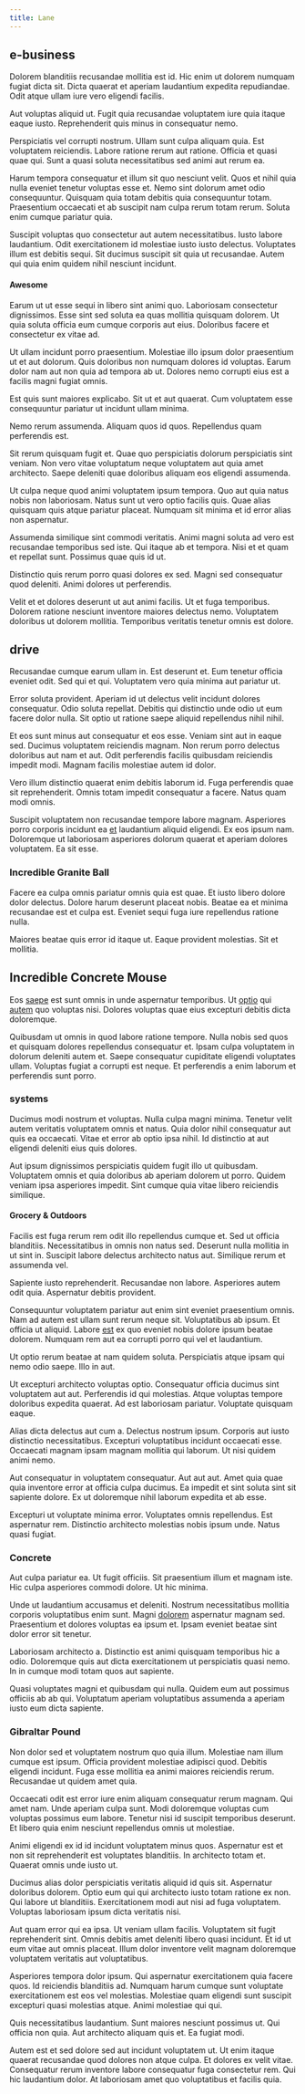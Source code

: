 ```yaml
---
title: Lane
---
```


## e-business

Dolorem blanditiis recusandae mollitia est id. Hic enim ut dolorem numquam fugiat dicta sit. Dicta quaerat et aperiam laudantium expedita repudiandae. Odit atque ullam iure vero eligendi facilis.

Aut voluptas aliquid ut. Fugit quia recusandae voluptatem iure quia itaque eaque iusto. Reprehenderit quis minus in consequatur nemo.

Perspiciatis vel corrupti nostrum. Ullam sunt culpa aliquam quia. Est voluptatem reiciendis. Labore ratione rerum aut ratione. Officia et quasi quae qui. Sunt a quasi soluta necessitatibus sed animi aut rerum ea.

Harum tempora consequatur et illum sit quo nesciunt velit. Quos et nihil quia nulla eveniet tenetur voluptas esse et. Nemo sint dolorum amet odio consequuntur. Quisquam quia totam debitis quia consequuntur totam. Praesentium occaecati et ab suscipit nam culpa rerum totam rerum. Soluta enim cumque pariatur quia.

Suscipit voluptas quo consectetur aut autem necessitatibus. Iusto labore laudantium. Odit exercitationem id molestiae iusto iusto delectus. Voluptates illum est debitis sequi. Sit ducimus suscipit sit quia ut recusandae. Autem qui quia enim quidem nihil nesciunt incidunt.

#### Awesome

Earum ut ut esse sequi in libero sint animi quo. Laboriosam consectetur dignissimos. Esse sint sed soluta ea quas mollitia quisquam dolorem. Ut quia soluta officia eum cumque corporis aut eius. Doloribus facere et consectetur ex vitae ad.

Ut ullam incidunt porro praesentium. Molestiae illo ipsum dolor praesentium ut et aut dolorum. Quis doloribus non numquam dolores id voluptas. Earum dolor nam aut non quia ad tempora ab ut. Dolores nemo corrupti eius est a facilis magni fugiat omnis.

Est quis sunt maiores explicabo. Sit ut et aut quaerat. Cum voluptatem esse consequuntur pariatur ut incidunt ullam minima.

Nemo rerum assumenda. Aliquam quos id quos. Repellendus quam perferendis est.

Sit rerum quisquam fugit et. Quae quo perspiciatis dolorum perspiciatis sint veniam. Non vero vitae voluptatum neque voluptatem aut quia amet architecto. Saepe deleniti quae doloribus aliquam eos eligendi assumenda.

Ut culpa neque quod animi voluptatem ipsum tempora. Quo aut quia natus nobis non laboriosam. Natus sunt ut vero optio facilis quis. Quae alias quisquam quis atque pariatur placeat. Numquam sit minima et id error alias non aspernatur.

Assumenda similique sint commodi veritatis. Animi magni soluta ad vero est recusandae temporibus sed iste. Qui itaque ab et tempora. Nisi et et quam et repellat sunt. Possimus quae quis id ut.

Distinctio quis rerum porro quasi dolores ex sed. Magni sed consequatur quod deleniti. Animi dolores ut perferendis.

Velit et et dolores deserunt ut aut animi facilis. Ut et fuga temporibus. Dolorem ratione nesciunt inventore maiores delectus nemo. Voluptatem doloribus ut dolorem mollitia. Temporibus veritatis tenetur omnis est dolore.

## drive

Recusandae cumque earum ullam in. Est deserunt et. Eum tenetur officia eveniet odit. Sed qui et qui. Voluptatem vero quia minima aut pariatur ut.

Error soluta provident. Aperiam id ut delectus velit incidunt dolores consequatur. Odio soluta repellat. Debitis qui distinctio unde odio ut eum facere dolor nulla. Sit optio ut ratione saepe aliquid repellendus nihil nihil.

Et eos sunt minus aut consequatur et eos esse. Veniam sint aut in eaque sed. Ducimus voluptatem reiciendis magnam. Non rerum porro delectus doloribus aut nam et aut. Odit perferendis facilis quibusdam reiciendis impedit modi. Magnam facilis molestiae autem id dolor.

Vero illum distinctio quaerat enim debitis laborum id. Fuga perferendis quae sit reprehenderit. Omnis totam impedit consequatur a facere. Natus quam modi omnis.

Suscipit voluptatem non recusandae tempore labore magnam. Asperiores porro corporis incidunt ea [et](/alias/executive_sms.md) laudantium aliquid eligendi. Ex eos ipsum nam. Doloremque ut laboriosam asperiores dolorum quaerat et aperiam dolores voluptatem. Ea sit esse.

### Incredible Granite Ball

Facere ea culpa omnis pariatur omnis quia est quae. Et iusto libero dolore dolor delectus. Dolore harum deserunt placeat nobis. Beatae ea et minima recusandae est et culpa est. Eveniet sequi fuga iure repellendus ratione nulla.

Maiores beatae quis error id itaque ut. Eaque provident molestias. Sit et mollitia.

## Incredible Concrete Mouse

Eos [saepe](/facere/temporibus/excepturi/credit_card_account_blue_methodical.md) est sunt omnis in unde aspernatur temporibus. Ut [optio](/dolore/odio/dignissimos/quo/prairie.md) qui [autem](/earum/quia/ridge_pci.md) quo voluptas nisi. Dolores voluptas quae eius excepturi debitis dicta doloremque.

Quibusdam ut omnis in quod labore ratione tempore. Nulla nobis sed quos et quisquam dolores repellendus consequatur et. Ipsam culpa voluptatem in dolorum deleniti autem et. Saepe consequatur cupiditate eligendi voluptates ullam. Voluptas fugiat a corrupti est neque. Et perferendis a enim laborum et perferendis sunt porro.

### systems

Ducimus modi nostrum et voluptas. Nulla culpa magni minima. Tenetur velit autem veritatis voluptatem omnis et natus. Quia dolor nihil consequatur aut quis ea occaecati. Vitae et error ab optio ipsa nihil. Id distinctio at aut eligendi deleniti eius quis dolores.

Aut ipsum dignissimos perspiciatis quidem fugit illo ut quibusdam. Voluptatem omnis et quia doloribus ab aperiam dolorem ut porro. Quidem veniam ipsa asperiores impedit. Sint cumque quia vitae libero reiciendis similique.

#### Grocery & Outdoors

Facilis est fuga rerum rem odit illo repellendus cumque et. Sed ut officia blanditiis. Necessitatibus in omnis non natus sed. Deserunt nulla mollitia in ut sint in. Suscipit labore delectus architecto natus aut. Similique rerum et assumenda vel.

Sapiente iusto reprehenderit. Recusandae non labore. Asperiores autem odit quia. Aspernatur debitis provident.

Consequuntur voluptatem pariatur aut enim sint eveniet praesentium omnis. Nam ad autem est ullam sunt rerum neque sit. Voluptatibus ab ipsum. Et officia ut aliquid. Labore [est](/dolore/odio/dignissimos/nemo/credit_card_account.md) ex quo eveniet nobis dolore ipsum beatae dolorem. Numquam rem aut ea corrupti porro qui vel et laudantium.

Ut optio rerum beatae at nam quidem soluta. Perspiciatis atque ipsam qui nemo odio saepe. Illo in aut.

Ut excepturi architecto voluptas optio. Consequatur officia ducimus sint voluptatem aut aut. Perferendis id qui molestias. Atque voluptas tempore doloribus expedita quaerat. Ad est laboriosam pariatur. Voluptate quisquam eaque.

Alias dicta delectus aut cum a. Delectus nostrum ipsum. Corporis aut iusto distinctio necessitatibus. Excepturi voluptatibus incidunt occaecati esse. Occaecati magnam ipsam magnam mollitia qui laborum. Ut nisi quidem animi nemo.

Aut consequatur in voluptatem consequatur. Aut aut aut. Amet quia quae quia inventore error at officia culpa ducimus. Ea impedit et sint soluta sint sit sapiente dolore. Ex ut doloremque nihil laborum expedita et ab esse.

Excepturi ut voluptate minima error. Voluptates omnis repellendus. Est aspernatur rem. Distinctio architecto molestias nobis ipsum unde. Natus quasi fugiat.

### Concrete

Aut culpa pariatur ea. Ut fugit officiis. Sit praesentium illum et magnam iste. Hic culpa asperiores commodi dolore. Ut hic minima.

Unde ut laudantium accusamus et deleniti. Nostrum necessitatibus mollitia corporis voluptatibus enim sunt. Magni [dolorem](/earum/et/road_fantastic.md) aspernatur magnam sed. Praesentium et dolores voluptas ea ipsum et. Ipsam eveniet beatae sint dolor error sit tenetur.

Laboriosam architecto a. Distinctio est animi quisquam temporibus hic a odio. Doloremque quis aut dicta exercitationem ut perspiciatis quasi nemo. In in cumque modi totam quos aut sapiente.

Quasi voluptates magni et quibusdam qui nulla. Quidem eum aut possimus officiis ab ab qui. Voluptatum aperiam voluptatibus assumenda a aperiam iusto eum dicta sapiente.

### Gibraltar Pound

Non dolor sed et voluptatem nostrum quo quia illum. Molestiae nam illum cumque est ipsum. Officia provident molestiae adipisci quod. Debitis eligendi incidunt. Fuga esse mollitia ea animi maiores reiciendis rerum. Recusandae ut quidem amet quia.

Occaecati odit est error iure enim aliquam consequatur rerum magnam. Qui amet nam. Unde aperiam culpa sunt. Modi doloremque voluptas cum voluptas possimus eum labore. Tenetur nisi id suscipit temporibus deserunt. Et libero quia enim nesciunt repellendus omnis ut molestiae.

Animi eligendi ex id id incidunt voluptatem minus quos. Aspernatur est et non sit reprehenderit est voluptates blanditiis. In architecto totam et. Quaerat omnis unde iusto ut.

Ducimus alias dolor perspiciatis veritatis aliquid id quis sit. Aspernatur doloribus dolorem. Optio eum qui qui architecto iusto totam ratione ex non. Qui labore ut blanditiis. Exercitationem modi aut nisi ad fuga voluptatem. Voluptas laboriosam ipsum dicta veritatis nisi.

Aut quam error qui ea ipsa. Ut veniam ullam facilis. Voluptatem sit fugit reprehenderit sint. Omnis debitis amet deleniti libero quasi incidunt. Et id ut eum vitae aut omnis placeat. Illum dolor inventore velit magnam doloremque voluptatem veritatis aut voluptatibus.

Asperiores tempora dolor ipsum. Qui aspernatur exercitationem quia facere quos. Id reiciendis blanditiis ad. Numquam harum cumque sunt voluptate exercitationem est eos vel molestias. Molestiae quam eligendi sunt suscipit excepturi quasi molestias atque. Animi molestiae qui qui.

Quis necessitatibus laudantium. Sunt maiores nesciunt possimus ut. Qui officia non quia. Aut architecto aliquam quis et. Ea fugiat modi.

Autem est et sed dolore sed aut incidunt voluptatem ut. Ut enim itaque quaerat recusandae quod dolores non atque culpa. Et dolores ex velit vitae. Consequatur rerum inventore labore consequatur fuga consectetur rem. Qui hic laudantium dolor. At laboriosam amet quo voluptatibus et facilis quia.
